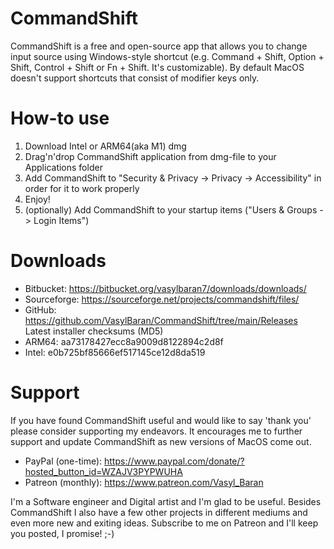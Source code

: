 # CommandShift
CommandShift is a free and open-source app that allows you to change input source using Windows-style shortcut (e.g. Command + Shift, Option + Shift, Control + Shift or Fn + Shift. It's customizable). By default MacOS doesn't support shortcuts that consist of modifier keys only.

# How-to use
1. Download Intel or ARM64(aka M1) dmg
2. Drag'n'drop CommandShift application from dmg-file to your Applications folder
3. Add CommandShift to "Security & Privacy -> Privacy -> Accessibility" in order for it to work properly
4. Enjoy!
5. (optionally) Add CommandShift to your startup items ("Users & Groups -> Login Items")

# Downloads
* Bitbucket: https://bitbucket.org/vasylbaran7/downloads/downloads/
* Sourceforge: https://sourceforge.net/projects/commandshift/files/
* GitHub: https://github.com/VasylBaran/CommandShift/tree/main/Releases
Latest installer checksums (MD5)
* ARM64: aa73178427ecc8a9009d8122894c2d8f
* Intel: e0b725bf85666ef517145ce12d8da519

# Support 
If you have found CommandShift useful and would like to say 'thank you' please consider supporting my endeavors. It encourages me to further support and update CommandShift as new versions of MacOS come out. 
* PayPal (one-time): https://www.paypal.com/donate/?hosted_button_id=WZAJV3PYPWUHA
* Patreon (monthly): https://www.patreon.com/Vasyl_Baran


I'm a Software engineer and Digital artist and I'm glad to be useful.
Besides CommandShift I also have a few other projects in different mediums and even more new and exiting ideas. 
Subscribe to me on Patreon and I'll keep you posted, I promise! ;-)
